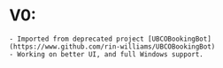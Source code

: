 # V0:

    - Imported from deprecated project [UBCOBookingBot](https://www.github.com/rin-williams/UBCOBookingBot)
    - Working on better UI, and full Windows support.
